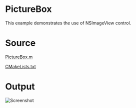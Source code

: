 # PictureBox

This example demonstrates the use of NSImageView control.

# Source

[PictureBox.m](./PictureBox.m)

[CMakeLists.txt](./CMakeLists.txt)

# Output

![Screenshot](../../docs/Pictures/PictureBox.png)

